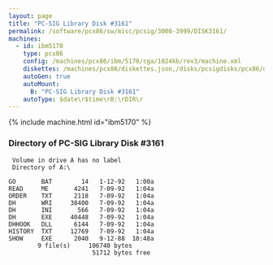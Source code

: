 ```yaml
---
layout: page
title: "PC-SIG Library Disk #3161"
permalink: /software/pcx86/sw/misc/pcsig/3000-3999/DISK3161/
machines:
  - id: ibm5170
    type: pcx86
    config: /machines/pcx86/ibm/5170/cga/1024kb/rev3/machine.xml
    diskettes: /machines/pcx86/diskettes.json,/disks/pcsigdisks/pcx86/diskettes.json
    autoGen: true
    autoMount:
      B: "PC-SIG Library Disk #3161"
    autoType: $date\r$time\rB:\rDIR\r
---
```


{% include machine.html id="ibm5170" %}

### Directory of PC-SIG Library Disk #3161

     Volume in drive A has no label
     Directory of A:\

    GO       BAT        14   1-12-92   1:00a
    READ     ME       4241   7-09-92   1:04a
    ORDER    TXT      2118   7-09-92   1:04a
    DH       WRI     38400   7-09-92   1:04a
    DH       INI       566   7-09-92   1:04a
    DH       EXE     40448   7-09-92   1:04a
    DHHOOK   DLL      6144   7-09-92   1:04a
    HISTORY  TXT     12769   7-09-92   1:04a
    SHOW     EXE      2040   9-12-88  10:48a
            9 file(s)     106740 bytes
                           51712 bytes free
